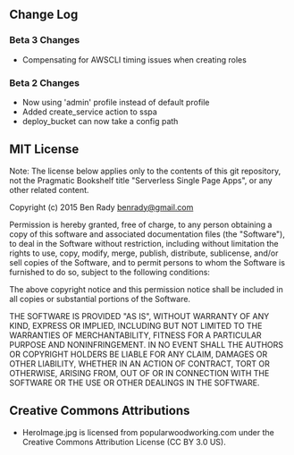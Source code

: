 
## Change Log

### Beta 3 Changes

  * Compensating for AWSCLI timing issues when creating roles
  
### Beta 2 Changes

  * Now using 'admin' profile instead of default profile
  * Added create_service action to sspa
  * deploy_bucket can now take a config path

## MIT License

Note: The license below applies only to the contents of this git repository, not the Pragmatic Bookshelf title "Serverless Single Page Apps", or any other related content.

Copyright (c) 2015 Ben Rady <benrady@gmail.com>

Permission is hereby granted, free of charge, to any person obtaining a copy of this software and associated documentation files (the "Software"), to deal in the Software without restriction, including without limitation the rights to use, copy, modify, merge, publish, distribute, sublicense, and/or sell copies of the Software, and to permit persons to whom the Software is furnished to do so, subject to the following conditions:

The above copyright notice and this permission notice shall be included in all copies or substantial portions of the Software.

THE SOFTWARE IS PROVIDED "AS IS", WITHOUT WARRANTY OF ANY KIND, EXPRESS OR IMPLIED, INCLUDING BUT NOT LIMITED TO THE WARRANTIES OF MERCHANTABILITY, FITNESS FOR A PARTICULAR PURPOSE AND NONINFRINGEMENT.  IN NO EVENT SHALL THE AUTHORS OR COPYRIGHT HOLDERS BE LIABLE FOR ANY CLAIM, DAMAGES OR OTHER LIABILITY, WHETHER IN AN ACTION OF CONTRACT, TORT OR OTHERWISE, ARISING FROM, OUT OF OR IN CONNECTION WITH THE SOFTWARE OR THE USE OR OTHER DEALINGS IN THE SOFTWARE.

## Creative Commons Attributions

  * HeroImage.jpg is licensed from popularwoodworking.com under the Creative Commons Attribution License (CC BY 3.0 US).
